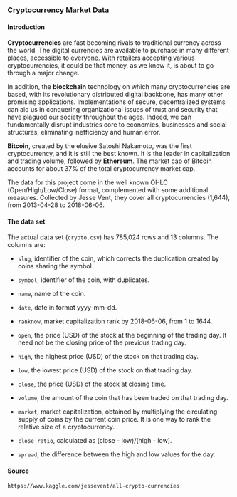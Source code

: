 ### Cryptocurrency Market Data

#### Introduction

**Cryptocurrencies** are fast becoming rivals to traditional currency across the world. The digital currencies are available to purchase in many different places, accessible to everyone. With retailers accepting various cryptocurrencies, it could be that money, as we know it, is about to go through a major change.

In addition, the **blockchain** technology on which many cryptocurrencies are based, with its revolutionary distributed digital backbone, has many other promising applications. Implementations of secure, decentralized systems can aid us in conquering organizational issues of trust and security that have plagued our society throughout the ages. Indeed, we can fundamentally disrupt industries core to economies, businesses and social structures, eliminating inefficiency and human error.

**Bitcoin**, created by the elusive Satoshi Nakamoto, was the first cryptocurrency, and it is still the best known. It is the leader in capitalization and trading volume, followed by **Ethereum**. The market cap of Bitcoin accounts for about 37% of the total cryptocurrency market cap.

The data for this project come in the well known OHLC (Open/High/Low/Close) format, complemented with some additional measures. Collected by Jesse Vent, they cover all cryptocurrencies (1,644), from 2013-04-28 to 2018-06-06.

#### The data set

The actual data set (`crypto.csv`) has 785,024 rows and 13 columns. The columns are:

* `slug`, identifier of the coin, which corrects the duplication created by coins sharing the symbol.

* `symbol`, identifier of the coin, with duplicates.

* `name`, name of the coin.

* `date`, date in format yyyy-mm-dd.

* `ranknow`, market capitalization rank by 2018-06-06, from 1 to 1644.

* `open`, the price (USD) of the stock at the beginning of the trading day. It need not be the closing price of the previous trading day.

* `high`, the highest price (USD) of the stock on that trading day.

* `low`, the lowest price (USD) of the stock on that trading day.

* `close`, the price (USD) of the stock at closing time.

* `volume`, the amount of the coin that has been traded on that trading day.

* `market`, market capitalization, obtained by multiplying the circulating supply of coins by the current coin price. It is one way to rank the relative size of a cryptocurrency.

* `close_ratio`, calculated as (close - low)/(high - low).

* `spread`, the difference between the high and low values for the day.

#### Source

`https://www.kaggle.com/jessevent/all-crypto-currencies`
